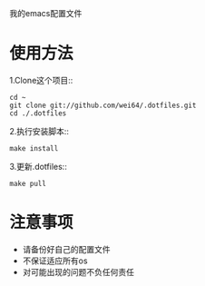 我的emacs配置文件


使用方法
==============


1.Clone这个项目::

    cd ~
    git clone git://github.com/wei64/.dotfiles.git
    cd ./.dotfiles

2.执行安装脚本::

    make install

3.更新.dotfiles::

    make pull



注意事项
================

* 请备份好自己的配置文件
* 不保证适应所有os
* 对可能出现的问题不负任何责任


